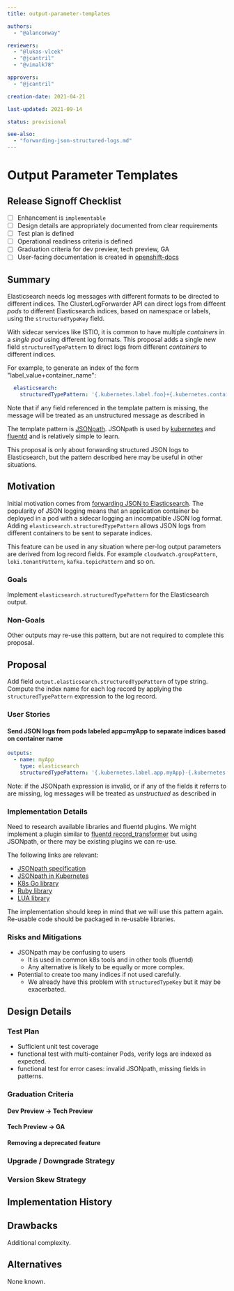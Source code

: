 ```yaml
---
title: output-parameter-templates

authors:
  - "@alanconway"

reviewers:
  - "@lukas-vlcek"
  - "@jcantril"
  - "@vimalk78"

approvers:
  - "@jcantril"

creation-date: 2021-04-21

last-updated: 2021-09-14

status: provisional

see-also:
  - "forwarding-json-structured-logs.md"
---
```


# Output Parameter Templates

## Release Signoff Checklist

- [ ] Enhancement is `implementable`
- [ ] Design details are appropriately documented from clear requirements
- [ ] Test plan is defined
- [ ] Operational readiness criteria is defined
- [ ] Graduation criteria for dev preview, tech preview, GA
- [ ] User-facing documentation is created in [openshift-docs](https://github.com/openshift/openshift-docs/)

## Summary

Elasticsearch needs log messages with different formats to be directed to different indices.
The ClusterLogForwarder API can direct logs from diffeent _pods_ to different Elasticsearch indices, based on namespace or labels, using the `structuredTypeKey` field.

With sidecar services like ISTIO, it is common to have multiple _containers_ in a _single pod_ using different log formats.
This proposal adds a single new field `structuredTypePattern` to direct logs from different _containers_ to different indices.

For example, to generate an index of the form "label_value+container_name":

``` yaml
  elasticsearch:
    structuredTypePattern: '{.kubernetes.label.foo}+{.kubernetes.container_name}'
```

Note that if any field referenced in the template pattern is missing,
the message will be treated as an unstructured message as described in
[](forwarding-json-structured-logs.md)

The template pattern is [JSONpath](https://goessner.net/articles/JsonPath/).
JSONpath is used by [kubernetes](https://kubernetes.io/docs/reference/kubectl/jsonpath)
and [fluentd](https://docs.fluentd.org/plugin-helper-overview/api-plugin-helper-record_accessor)
and is relatively simple to learn.

This proposal is only about forwarding structured JSON logs to Elasticsearch, but the pattern described here may be useful in other situations.

## Motivation

Initial motivation comes from [forwarding JSON to Elasticsearch](forwarding-json-structured-logs.md).
The popularity of JSON logging means that an application container be deployed in a pod with a sidecar logging an incompatible JSON log format.
Adding `elasticsearch.structuredTypePattern` allows JSON logs from different containers to be sent to separate indices.

This feature can be used in any situation where per-log output parameters are derived from log record fields.
For example `cloudwatch.groupPattern`, `loki.tenantPattern`, `kafka.topicPattern` and so on.

### Goals

Implement `elasticsearch.structuredTypePattern` for the Elasticsearch output.

### Non-Goals

Other outputs may re-use this pattern, but are not required to complete this proposal.

## Proposal

Add field `output.elasticsearch.structuredTypePattern` of type string.
Compute the index name for each log record by applying the `structuredTypePattern` expression to the log record.

### User Stories

#### Send JSON logs from pods labeled app=myApp to separate indices based on container name

``` yaml
outputs:
  - name: myApp
    type: elasticsearch
	structuredTypePattern: '{.kubernetes.label.app.myApp}-{.kubernetes.container_name}'
```

Note: if the JSONpath expression is invalid, or if any of the fields it referrs to are missing,
log messages will be treated as _unstructued_ as described in [](forwarding-json-structured-logs.md)

### Implementation Details

Need to research available libraries and fluentd plugins.
We might implement a plugin similar to [fluentd record_transformer](https://docs.fluentd.org/filter/record_transformer) but using JSONpath, or there may be existing plugins we can re-use.

The following links are relevant:

- [JSONpath specification](https://goessner.net/articles/JsonPath/)
- [JSONpath in Kubernetes](https://kubernetes.io/docs/reference/kubectl/jsonpath/)
- [K8s Go library](https://pkg.go.dev/k8s.io/client-go/util/jsonpath)
- [Ruby library](https://github.com/joshbuddy/jsonpath)
- [LUA library](https://github.com/hy05190134/lua-jsonpath/blob/master/jsonpath.lua)

The implementation should keep in mind that we will use this pattern again.
Re-usable code should be packaged in re-usable libraries.

### Risks and Mitigations

- JSONpath may be confusing to users
  - It is used in common k8s tools and in other tools (fluentd)
  - Any alternative is likely to be equally or more complex.
- Potential to create too many indices if not used carefully.
  - We already have this problem with `structuredTypeKey` but it may be exacerbated.

## Design Details

### Test Plan

- Sufficient unit test coverage
- functional test with multi-container Pods, verify logs are indexed as expected.
- functional test for error cases: invalid JSONpath, missing fields in patterns.

### Graduation Criteria
#### Dev Preview -> Tech Preview
#### Tech Preview -> GA
#### Removing a deprecated feature

### Upgrade / Downgrade Strategy
### Version Skew Strategy
## Implementation History

## Drawbacks

Additional complexity.

## Alternatives

None known.
